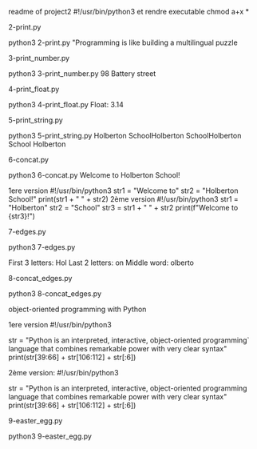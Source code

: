 readme of project2
#!/usr/bin/python3 et rendre executable chmod a+x *

2-print.py

python3 2-print.py
"Programming is like building a multilingual puzzle

3-print_number.py

python3 3-print_number.py
98 Battery street

4-print_float.py

python3 4-print_float.py
Float: 3.14

5-print_string.py

python3 5-print_string.py
Holberton SchoolHolberton SchoolHolberton School
Holberton

6-concat.py

python3 6-concat.py
Welcome to Holberton School!

1ere version
#!/usr/bin/python3
str1 = "Welcome to"
str2 = "Holberton School!"
print(str1 + " " + str2)
2ème version
#!/usr/bin/python3
str1 = "Holberton"
str2 = "School"
str3 = str1 + " " + str2
print(f"Welcome to {str3}!")

7-edges.py

python3 7-edges.py

First 3 letters: Hol
Last 2 letters: on
Middle word: olberto


8-concat_edges.py

python3 8-concat_edges.py

object-oriented programming with Python

1ere version
#!/usr/bin/python3

str = "Python is an interpreted, interactive, object-oriented programming`\
 language that combines remarkable power with very clear syntax"
print(str[39:66] + str[106:112] + str[:6])

2ème version:
#!/usr/bin/python3

str = "Python is an interpreted, interactive, object-oriented programming\
 language that combines remarkable power with very clear syntax"
print(str[39:66] + str[106:112] + str[:6])

9-easter_egg.py

python3 9-easter_egg.py
